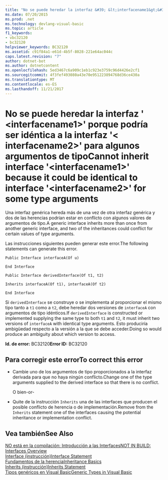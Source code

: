 ```yaml
---
title: "No se puede heredar la interfaz &#39; &lt;interfacename1&gt;&#39; porque podría ser idéntica a la interfaz &#39;&lt; interfacename2&gt;&#39; para algunos argumentos de tipo"
ms.date: 07/20/2015
ms.prod: .net
ms.technology: devlang-visual-basic
ms.topic: article
f1_keywords:
- vbc32120
- bc32120
helpviewer_keywords: BC32120
ms.assetid: c91f84a1-e61d-4b5f-8028-221e64ac044c
caps.latest.revision: "7"
author: dotnet-bot
ms.author: dotnetcontent
ms.openlocfilehash: 5ed3467c6a909c1eb1c923e3759c96d4426e2cf1
ms.sourcegitcommit: 4f3fef493080a43e70e951223894768d36ce430a
ms.translationtype: MT
ms.contentlocale: es-ES
ms.lasthandoff: 11/21/2017
---
```

# <a name="cannot-inherit-interface-39ltinterfacename1gt39-because-it-could-be-identical-to-interface-39ltinterfacename2gt39-for-some-type-arguments"></a><span data-ttu-id="3a8f7-102">No se puede heredar la interfaz &#39; &lt;interfacename1&gt;&#39; porque podría ser idéntica a la interfaz &#39;&lt; interfacename2&gt;&#39; para algunos argumentos de tipo</span><span class="sxs-lookup"><span data-stu-id="3a8f7-102">Cannot inherit interface &#39;&lt;interfacename1&gt;&#39; because it could be identical to interface &#39;&lt;interfacename2&gt;&#39; for some type arguments</span></span>
<span data-ttu-id="3a8f7-103">Una interfaz genérica hereda más de una vez de otra interfaz genérica y dos de las herencias podrían estar en conflicto con algunos valores de argumentos de tipo.</span><span class="sxs-lookup"><span data-stu-id="3a8f7-103">A generic interface inherits more than once from another generic interface, and two of the inheritances could conflict for certain values of type arguments.</span></span>  
  
 <span data-ttu-id="3a8f7-104">Las instrucciones siguientes pueden generar este error.</span><span class="sxs-lookup"><span data-stu-id="3a8f7-104">The following statements can generate this error.</span></span>  
  
 `Public Interface interfaceA(Of u)`  
  
 `End Interface`  
  
 `Public Interface derivedInterface(Of t1, t2)`  
  
 `Inherits interfaceA(Of t1), interfaceA(Of t2)`  
  
 `End Interface`  
  
 <span data-ttu-id="3a8f7-105">Si `derivedInterface` se construye o se implementa al proporcionar el mismo tipo tanto a `t1` como a `t2`, debe heredar dos versiones de `interfaceA` con argumentos de tipo idénticos.</span><span class="sxs-lookup"><span data-stu-id="3a8f7-105">If `derivedInterface` is constructed or implemented supplying the same type to both `t1` and `t2`, it must inherit two versions of `interfaceA` with identical type arguments.</span></span> <span data-ttu-id="3a8f7-106">Esto produciría ambigüedad respecto a la versión a la que se debe acceder.</span><span class="sxs-lookup"><span data-stu-id="3a8f7-106">Doing so would produce an ambiguity about which version to access.</span></span>  
  
 <span data-ttu-id="3a8f7-107">**Id. de error:** BC32120</span><span class="sxs-lookup"><span data-stu-id="3a8f7-107">**Error ID:** BC32120</span></span>  
  
## <a name="to-correct-this-error"></a><span data-ttu-id="3a8f7-108">Para corregir este error</span><span class="sxs-lookup"><span data-stu-id="3a8f7-108">To correct this error</span></span>  
  
-   <span data-ttu-id="3a8f7-109">Cambie uno de los argumentos de tipo proporcionados a la interfaz derivada para que no haya ningún conflicto.</span><span class="sxs-lookup"><span data-stu-id="3a8f7-109">Change one of the type arguments supplied to the derived interface so that there is no conflict.</span></span>  
  
     <span data-ttu-id="3a8f7-110">O bien</span><span class="sxs-lookup"><span data-stu-id="3a8f7-110">-or-</span></span>  
  
-   <span data-ttu-id="3a8f7-111">Quite de la instrucción `Inherits` una de las interfaces que producen el posible conflicto de herencia o de implementación.</span><span class="sxs-lookup"><span data-stu-id="3a8f7-111">Remove from the `Inherits` statement one of the interfaces causing the potential inheritance or implementation conflict.</span></span>  
  
## <a name="see-also"></a><span data-ttu-id="3a8f7-112">Vea también</span><span class="sxs-lookup"><span data-stu-id="3a8f7-112">See Also</span></span>  
 [<span data-ttu-id="3a8f7-113">NO está en la compilación: Introducción a las Interfaces</span><span class="sxs-lookup"><span data-stu-id="3a8f7-113">NOT IN BUILD: Interfaces Overview</span></span>](http://msdn.microsoft.com/en-us/f96bb470-c1b8-4c73-89bc-6f536b798da1)  
 [<span data-ttu-id="3a8f7-114">Interface (instrucción)</span><span class="sxs-lookup"><span data-stu-id="3a8f7-114">Interface Statement</span></span>](../../visual-basic/language-reference/statements/interface-statement.md)  
 [<span data-ttu-id="3a8f7-115">Fundamentos de la herencia</span><span class="sxs-lookup"><span data-stu-id="3a8f7-115">Inheritance Basics</span></span>](../../visual-basic/programming-guide/language-features/objects-and-classes/inheritance-basics.md)  
 [<span data-ttu-id="3a8f7-116">Inherits (instrucción)</span><span class="sxs-lookup"><span data-stu-id="3a8f7-116">Inherits Statement</span></span>](../../visual-basic/language-reference/statements/inherits-statement.md)  
 [<span data-ttu-id="3a8f7-117">Tipos genéricos en Visual Basic</span><span class="sxs-lookup"><span data-stu-id="3a8f7-117">Generic Types in Visual Basic</span></span>](../../visual-basic/programming-guide/language-features/data-types/generic-types.md)
